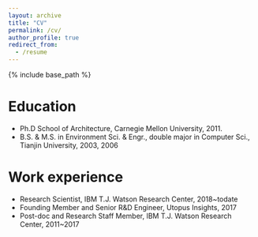 ```yaml
---
layout: archive
title: "CV"
permalink: /cv/
author_profile: true
redirect_from:
  - /resume
---
```


{% include base_path %}

Education
======
* Ph.D School of Architecture, Carnegie Mellon University, 2011.
* B.S. & M.S. in Environment Sci. & Engr., double major in Computer Sci., Tianjin University, 2003, 2006

Work experience
======
* Research Scientist, IBM T.J. Watson Research Center, 2018~todate
* Founding Member and Senior R&D Engineer, Utopus Insights, 2017
* Post-doc and Research Staff Member, IBM T.J. Watson Research Center, 2011~2017
  

